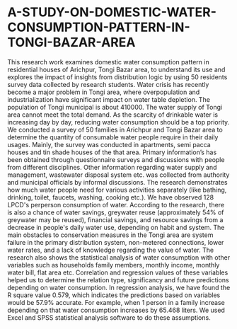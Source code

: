 # A-STUDY-ON-DOMESTIC-WATER-CONSUMPTION-PATTERN-IN-TONGI-BAZAR-AREA
This research work examines domestic water consumption pattern in residential houses of Arichpur, Tongi Bazar area, to understand its use and explores the impact of insights from distribution logic by using 50 residents survey data collected by research students. Water crisis has recently become a major problem in Tongi area, where overpopulation and industrialization have significant impact on water table depletion. The population of Tongi municipal is about 410000. The water supply of Tongi area cannot meet the total demand. As the scarcity of drinkable water is increasing day by day, reducing water consumption should be a top priority.
We conducted a survey of 50 families in Arichpur and Tongi Bazar area to determine the quantity of consumable water people require in their daily usages. Mainly, the survey was conducted in apartments, semi pacca houses and tin shade houses of the that area. Primary information’s has been obtained through questionnaire surveys and discussions with people from different disciplines. Other information regarding water supply and management, wastewater disposal system etc. was collected from authority and municipal officials by informal discussions. 
The research demonstrates how much water people need for various activities separately (like bathing, drinking, toilet, faucets, washing, cooking etc.). We have observed 128 LPCD's perperson consumption of water. According to the research, there is also a chance of water savings, greywater reuse (approximately 54% of greywater may be reused), financial savings, and resource savings from a decrease in people's daily water use, depending on habit and system. The main obstacles to conservation measures in the Tongi area are system failure in the primary distribution system, non-metered connections, lower water rates, and a lack of knowledge regarding the value of water.
The research also shows the statistical analysis of water consumption with other variables such as households family members, monthly income, monthly water bill, flat area etc. Correlation and regression values of these variables helped us to determine the relation type, significancy and future predictions depending on water consumption. In regression analysis, we have found the R square value 0.579, which indicates the predictions based on variables would be 57.9% accurate. For example, when 1 person in a family increase depending on that water consumption increases by 65.468 liters. We used Excel and SPSS statistical analysis software to do these assumptions. 
